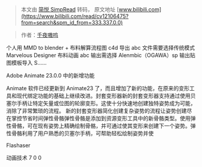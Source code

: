> 本文由 [简悦 SimpRead](http://ksria.com/simpread/) 转码， 原文地址 [www.bilibili.com](https://www.bilibili.com/read/cv12106475?from=search&spm_id_from=333.337.0.0)

> 作者：[千夜嗷呜](https://space.bilibili.com/28390448)

 个人用 MMD to blender + 布料解算流程图 c4d 导出 abc 文件需要选择传统模式 Marvelous Designer 布料动画 abc 输出需选择 Alenmbic（OGAWA）sp 输出贴图模板导入 S......

Adobe Animate 23.0.0 中的新增功能

Animate 软件已经更新到 Animate23 了，而且增加了新的功能，在原来的变形工具和现代绑定功能的基础上继续改进。封套变形器新的封套变形器支持通过使用贝塞尔手柄让特定矢量或位图的轮廓变形。这使十分快速地创建独特姿势成为可能，消除了非常繁琐的流程。 新的封套变形器简化创建复杂姿势的流程让姿势创建尽在掌控节省时间弹性骨骼弹性骨骼是添加到资源变形工具中的新骨骼类型。使用弹性骨骼，可在现有姿势上精确绘制骨骼，并可通过使其变形来创建下一个姿势。弹性骨骼利用了用户熟悉的贝塞尔手柄，可帮助轻松绘制姿势并使

Flashaser

动画技术 7 0 0
